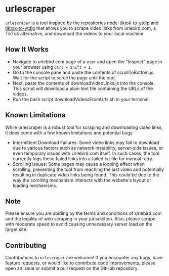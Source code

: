 # urlescraper

`urlescraper` is a tool inspired by the repositories [node-tiktok-to-ytdlp](https://github.com/Dinoosauro/node-tiktok-to-ytdlp/tree/main) and [tiktok-to-ytdlp](https://github.com/Dinoosauro/tiktok-to-ytdlp) that allows you to scrape video links from urlebird.com, a TikTok alternative, and download the videos to your local machine.

## How It Works

- Navigate to urlebird.com page of a user and open the "Inspect" page in your browser using `Ctrl + Shift + I`.
- Go to the console pane and paste the contents of scrollToBottom.js. Wait for the script to scroll the page until the end.
- Next, paste the contents of downloadVideoLinks.js into the console. This script will download a plain text file containing the URLs of the videos.
- Run the bash script downloadVideosFromUrls.sh in your terminal.


## Known Limitations

While urlescraper is a robust tool for scraping and downloading video links, it does come with a few known limitations and potential bugs:

- Intermittent Download Failures: Some video links may fail to download due to various factors such as network instability, server-side issues, or even temporary issues with Urlebird.com itself. In such cases, the tool currently logs these failed links into a failed.txt file for manual retry.
- Scrolling Issues: Some pages may cause a looping effect when scrolling, preventing the tool from reaching the last video and potentially resulting in duplicate video links being found. This could be due to the way the scrolling mechanism interacts with the website's layout or loading mechanisms.


## Note
Please ensure you are abiding by the terms and conditions of Urlebird.com and the legality of web scraping in your jurisdiction. Also, please scrape with moderate speed to avoid causing unnecessary server load on the target site.

## Contributing

Contributions to `urlescraper` are welcome! If you encounter any bugs, have feature requests, or would like to contribute code improvements, please open an issue or submit a pull request on the GitHub repository.
